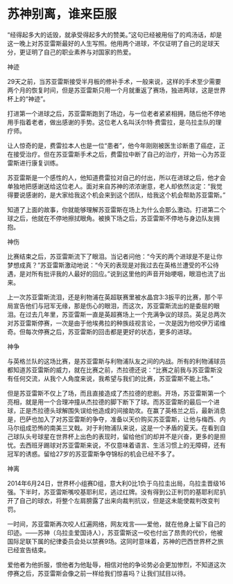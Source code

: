 # 苏神别离，谁来臣服

“经得起多大的诋毁，就承受得起多大的赞美。”这句已经被用俗了的鸡汤话，却是这一晚上对苏亚雷斯最好的人生写照。他用两个进球，不仅证明了自己的足球天分，更证明了自己的职业素养与对国家的热爱。 

神迹 

29天之前，当苏亚雷斯接受半月板的修补手术，一般来说，这样的手术至少需要两个月的恢复时间，但是苏亚雷斯只用一个月就重返了赛场，独进两球，这是世界杯上的“神迹”。 

打进第一个进球之后，苏亚雷斯跑到了场边，与一位老者紧紧相拥，随后他不停地用手指着老者，做出感谢的手势。这位老人名叫沃尔特·费雷拉，是乌拉圭队的理疗师。 

让人惊奇的是，费雷拉本人也是一位“患者”，他今年刚刚被医生诊断患了癌症，正在接受治疗。但在苏亚雷斯手术之后，费雷拉中断了自己的治疗，开始一心为苏亚雷斯进行康复训练。 

苏亚雷斯是一个感性的人，他知道费雷拉对自己的付出，所以在进球之后，他才会单独地把感谢送给这位老人。面对来自苏神的浓浓谢意，老人却依然淡定：“我觉得要说感谢的，是大家给我这个机会来到这个团队，给我这个机会帮助苏亚雷斯。” 

知道了上面的故事，你就能够理解苏亚雷斯在场上为什么会那么激动。打进第二个球之后，他就在不停地擦拭眼角。被换下场之后，苏亚雷斯不停地与身边队友拥抱。 

神伤 

比赛结束之后，苏亚雷斯流下了眼泪。当记者问他：“今天的两个进球是不是让你梦想成真？”苏亚雷斯激动地说：“今天的表现是对我过去在英格兰遭受的不公待遇，是对所有批评我的人最好的回应。”说到这里他的声音开始哽咽，眼泪也流了出来。 

上一次苏亚雷斯流泪，还是利物浦在英超联赛里被水晶宫3∶3扳平的比赛，那个平局宣告他们与冠军无缘，那是伤心的眼泪，而这次，苏亚雷斯流出的是委屈的眼泪。在过去几年里，苏亚雷斯一直是英超赛场上一个充满争议的球员。英足总两次对苏亚雷斯停赛，一次是由于他埃弗拉的种族歧视言论，一次是因为他咬伊万诺维奇。但每次停赛之后，苏亚雷斯的回击都是更好的状态，更多的进球。 

神争 

与英格兰队的这场比赛，是苏亚雷斯与利物浦队友之间的内战。所有的利物浦球员都知道苏亚雷斯的威力，就在比赛之前，杰拉德还说：“比赛之前我与苏亚雷斯没有任何交流，从我个人角度来说，我希望与我们的比赛，苏亚雷斯不能上场。” 

但是苏亚雷斯不仅上了场，而且直接造成了杰拉德的悲剧。开场，苏亚雷斯第一个亮相，就是用一个合理冲撞从杰拉德的脚下断下了球。而苏亚雷斯的最后一个进球，正是杰拉德头球解围失误给他造成的间接助攻。在赢了英格兰之后，最新消息是，巴萨也加入了对苏亚雷斯的争夺，准备以天价购买苏亚雷斯，让他与梅西、内马尔组成恐怖的南美三叉戟。对于利物浦队来说，这是一个矛盾的夏天。在看到自己球队头号球星在世界杯上出色的表现时，留给他们的却并不是兴奋，更多的是担忧。去西班牙踢球对苏亚雷斯来说，不仅意味着语言、生活习惯上的无障碍，还有冠军的诱惑。留给27岁的苏亚雷斯争夺锦标的机会已经不多了。 

神离 

2014年6月24日，世界杯小组赛D组，意大利0比1负于乌拉圭出局，乌拉圭晋级16强。下半时，苏亚雷斯嘴咬基耶利尼，逃过红牌。没有得到公正判罚的基耶利尼扒开了自己的球衣，将整个左肩膀露了出来向裁判抗议，但是这未能使裁判改变判罚。 

一时间，苏亚雷斯再次咬人红遍网络，网友戏言——爱他，就在他身上留下自己的印迹。——苏神（乌拉圭爱国诗人），苏亚雷斯这一咬也付出了昂贵的代价，他被国际足联下属的纪律委员会处以禁赛9场。这同时意味着，苏神的巴西世界杯之旅已经宣告结束。 

爱他者为他折服，恨他者为他耻辱，相信对他的争论势必会更加惨烈，不知道这次停赛之后，苏亚雷斯会像之前一样给我们惊喜吗？让我们拭目以待。